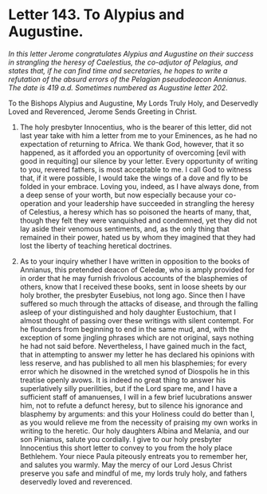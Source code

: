 <h1>Letter 143. To Alypius and Augustine.</h1>

<p><i>In this letter Jerome congratulates Alypius and Augustine on their success in strangling the heresy of Caelestius, the co-adjutor of Pelagius, and states that, if he can find time and secretaries, he hopes to write a refutation of the absurd errors of the Pelagian pseudodeacon Annianus. The date is 419 a.d. Sometimes numbered as Augustine letter 202.</i></p>

To the Bishops Alypius and Augustine, My Lords Truly Holy, and Deservedly Loved and Reverenced, Jerome Sends Greeting in Christ.

1. The holy presbyter Innocentius, who is the bearer of this letter, did not last year take with him a letter from me to your Eminences, as he had no expectation of returning to Africa. We thank God, however, that it so happened, as it afforded you an opportunity of overcoming [evil with good in requiting] our silence by your letter. Every opportunity of writing to you, revered fathers, is most acceptable to me. I call God to witness that, if it were possible, I would take the wings of a dove and fly to be folded in your embrace. Loving you, indeed, as I have always done, from a deep sense of your worth, but now especially because your co-operation and your leadership have succeeded in strangling the heresy of Celestius, a heresy which has so poisoned the hearts of many, that, though they felt they were vanquished and condemned, yet they did not lay aside their venomous sentiments, and, as the only thing that remained in their power, hated us by whom they imagined that they had lost the liberty of teaching heretical doctrines.

2. As to your inquiry whether I have written in opposition to the books of Annianus, this pretended deacon of Celedæ, who is amply provided for in order that he may furnish frivolous accounts of the blasphemies of others, know that I received these books, sent in loose sheets by our holy brother, the presbyter Eusebius, not long ago. Since then I have suffered so much through the attacks of disease, and through the falling asleep of your distinguished and holy daughter Eustochium, that I almost thought of passing over these writings with silent contempt. For he flounders from beginning to end in the same mud, and, with the exception of some jingling phrases which are not original, says nothing he had not said before. Nevertheless, I have gained much in the fact, that in attempting to answer my letter he has declared his opinions with less reserve, and has published to all men his blasphemies; for every error which he disowned in the wretched synod of Diospolis he in this treatise openly avows. It is indeed no great thing to answer his superlatively silly puerilities, but if the Lord spare me, and I have a sufficient staff of amanuenses, I will in a few brief lucubrations answer him, not to refute a defunct heresy, but to silence his ignorance and blasphemy by arguments: and this your Holiness could do better than I, as you would relieve me from the necessity of praising my own works in writing to the heretic. Our holy daughters Albina and Melania, and our son Pinianus, salute you cordially. I give to our holy presbyter Innocentius this short letter to convey to you from the holy place Bethlehem. Your niece Paula piteously entreats you to remember her, and salutes you warmly. May the mercy of our Lord Jesus Christ preserve you safe and mindful of me, my lords truly holy, and fathers deservedly loved and reverenced.